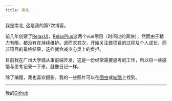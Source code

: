 ```yaml
---
title: 南北
---
```



我是南北, 这是我的第?次博客。

前几年创建了[RelaxUI](https://github.com/yanghuanrong/RelaxUI)，[RelaxPlus](https://github.com/yanghuanrong/RelaxPlus)这两个vue项目（时间过的真快），然而由于精力有限，都没有在持续维护。退而求其次，开始关注做项目的过程及个人成长，而非项目的最终结果，这样就会减少心灵上的负担。<br>

目前我在广州大学城从事前端开发，这是一份经常需要思考的工作，所以将一些感悟与思考记录一下来，就像日记一样。

除了编程，我也喜欢摄影。我的一些照片可以在[图虫](https://sovo.tuchong.com/)或[站酷](https://www.zcool.com.cn/u/17555157)上找到。
***

我的[Github](https://github.com/yanghuanrong)
